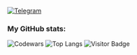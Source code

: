 
[![Telegram](https://img.shields.io/badge/telegram-%230077B5.svg?style=for-the-badge&logo=telegram&logoColor=white)](https://t.me/replicantDuke)

### My GitHub stats:
 ![Codewars](https://github.r2v.ch/codewars?user=chemyl&name=true&top_languages=true&hide_clan=true&stroke=%23b362ff&theme=calm_pink)
 ![Top Langs](https://github-readme-stats.vercel.app/api/top-langs/?username=chemyl&hide=TeX&layout=compact&theme=calm_pink)
 ![Visitor Badge](https://visitor-badge.laobi.icu/badge?page_id=chemyl.chemyl)
